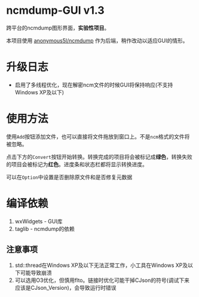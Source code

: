 # ncmdump-GUI v1.3

跨平台的ncmdump图形界面，**实验性项目**。
 
本项目使用 [anonymous5l/ncmdump](https://github.com/anonymous5l/ncmdump) 作为后端，稍作改动以适应GUI的情形。

# 升级日志

 - 启用了多线程优化，现在解密ncm文件的时候GUI将保持响应(不支持Windows XP及以下)

# 使用方法

使用`Add`按钮添加文件，也可以直接将文件拖放到窗口上。不是`ncm`格式的文件将被忽略。

点击下方的`Convert`按钮开始转换。转换完成的项目将会被标记成**绿色**，转换失败的项目会被标记为**红色**。进度条和状态栏都将显示转换进度。

可以在`Option`中设置是否删除原文件和是否修复元数据


# 编译依赖

 1. wxWidgets - GUI库
 2. taglib - ncmdump的依赖

## 注意事项

 1. std::thread在Windows XP及以下无法正常工作，小工具在Windows XP及以下可能导致崩溃
 2. 可以选用O3优化，但慎用flto。链接时优化可能干掉CJson的符号(调试下来应该是CJson_Version)，会导致运行时错误